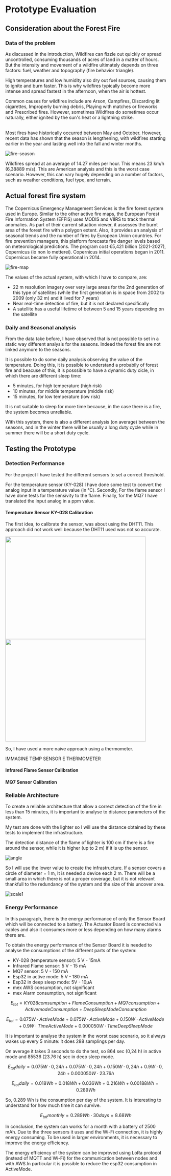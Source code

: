 # Prototype Evaluation

## Consideration about the Forest Fire

### Data of the problem 
As discussed in the introduction, Wildfires can fizzle out quickly or spread uncontrolled, consuming thousands of acres of land in a matter of hours. But the intensity and movement of a wildfire ultimately depends on three factors: fuel, weather and topography (fire behavior triangle). 

High temperatures and low humidity also dry out fuel sources, causing them to ignite and burn faster. This is why wildfires typically become more intense and spread fastest in the afternoon, when the air is hottest.

Common causes for wildfires include are Arson, Campfires, Discarding lit cigarettes, Improperly burning debris, Playing with matches or fireworks and Prescribed fires.
However, sometimes Wildfires do sometimes occur naturally, either ignited by the sun's heat or a lightning strike.

<br>
Most fires have historically occurred between May and October. However, recent data has shown that the season is lengthening, with wildfires starting earlier in the year and lasting well into the fall and winter months. 

![fire-season](https://github.com/RicGobs/Fire-Alarm-System/blob/main/images/fire-season.png) <br>

Wildfires spread at an average of 14.27 miles per hour. This means 23 km/h (6,38889 m/s). This are American analysis and this is the worst case scenario.
However, this can vary hugely depending on a number of factors, such as weather conditions, fuel type, and terrain.  

## Actual forest fire system
The Copernicus Emergency Management Services is the fire forest system used in Europe. Similar to the other active fire maps, the European Forest Fire Information System (EFFIS) uses MODIS and VIIRS to track thermal anomalies. As part of their current situation viewer, it assesses the burnt area of the forest fire with a polygon extent. Also, it provides an analysis of seasonal trends and the number of fires by European Union countries. For fire prevention managers, this platform forecasts fire danger levels based on meteorological predictions. The program cost €5,421 billion (2021-2027), Copernicus (io non lo metterei). Copernicus initial operations began in 2011. Copernicus became fully operational in 2014.  

![fire-map](https://github.com/RicGobs/Fire-Alarm-System/blob/main/images/fire-map.png) <br>

The values of the actual system, with which I have to compare, are:
* 22 m resolution imagery over very large areas for the 2nd generation of this type of satellites (while the first generation is in space from 2002 to 2009 (only 32 m) and it lived for 7 years)
* Near real-time detection of fire, but it is not declared specifically
* A satellite has a useful lifetime of between 5 and 15 years depending on the satellite

### Daily and Seasonal analysis
From the data take before, I have observed that is not possible to set in a static way different analysis for the seasons. Indeed the forest fire are not linked anymore to the seasons. 

It is possible to do some daily analysis observing the value of the temperature. Doing this, it is possible to understand a probabily of forest fire and beacuse of this, it is posssible to have a dynamic duty cicle, in which there are different sleep time:

* 5 minutes, for high temperature (high risk)
* 10 minutes, for middle temperature (middle risk)
* 15 minutes, for low temperature (low risk)

It is not suitable to sleep for more time because, in the case there is a fire, the system becomes unreliable.

With this system, there is also a different analysis (on average) between the seasons, and in the winter there will be usually a long duty cycle while in summer there will be a short duty cycle.

## Testing the Prototype

### Detection Performance
For the project I have tested the different sensors to set a correct threshold.

For the temperature sensor (KY-028) I have done some test to convert the analog input in a temperature value (in °C). Secondly, For the flame sensor I have done tests for the sensivity to the flame. Finally, for the MQ7 I have translated the input analog in a ppm value. 

#### Temperature Sensor KY-028 Calibration
The first idea, to calibrate the sensor, was about using the DHT11. This approach did not work well because the DHT11 used was not so accurate.

<img src="https://github.com/RicGobs/Fire-Alarm-System/blob/main/images/temp-calibration.jpg" width="440" height="320">
<img src="https://github.com/RicGobs/Fire-Alarm-System/blob/main/images/dht11-temp.png" width="440" height="320"> <br>

So, I have used a more naive approach using a thermometer. 

IMMAGINE TEMP SENSOR E THERMOMETER

#### Infrared Flame Sensor Calibration

#### MQ7 Sensor Calibration


### Reliable Architecture
To create a reliable architecture that allow a correct detection of the fire in less than 15 minutes, it is important to analyse to distance parameters of the system.

My test are done with the lighter so I will use the distance obtained by these tests to implement the infrastructure. 

The detection distance of the flame of lighter is 100 cm if there is a fire around the sensor, while it is higher (up to 2 m) if it is up the sensor. 

![angle](https://github.com/RicGobs/Fire-Alarm-System/blob/main/images/angle1.png) <br>

So I will use the lower value to create the infrastructure. If a sensor covers a circle of diameter = 1 m, It is needed a device each 2 m.
There will be a small area in which there is not a proper coverage, but it is not relevant thankfull to the redundancy of the system and the size of this uncover area.

![scale1](https://github.com/RicGobs/Fire-Alarm-System/blob/main/images/scale1.png) <br>


### Energy Performance
In this paragraph, there is the energy performance of only the Sensor Board which will be connected to a battery. The Actuator Board is connected via cables and also it consumes more or less depending on how many alarms there are.

To obtain the energy performance of the Sensor Board it is needed to analyse the consumptions of the different parts of the system:
* KY-028 (temperature sensor): 5 V - 15mA
* Infrared Flame sensor: 5 V - 15 mA
* MQ7 sensor: 5 V - 150 mA
* Esp32 in active mode: 5 V - 180 mA
* Esp32 in deep sleep mode: 5V - 10µA
* mex AWS consumption, not significant
* mex Alarm consumption, not significant

$$E_{tot} =  KY028comsumption + FlameConsumption + MQ7consumption + ActivemodeConsumption + DeepSleepModeConsumption $$

$$E_{tot} =  0.075 W \cdot ActiveMode + 0.075 W \cdot ActiveMode + 0.150 W \cdot ActiveMode + 0.9 W \cdot Time ActiveMode + 0.000050 W \cdot Time DeepSleepMode$$

It is important to analyse the system in the worst case scenario, so it always wakes up every 5 minute: it does 288 samplings per day.

On average it takes 3 seconds to do the test, so 864 sec (0,24 h) in active mode and 85536 (23.76 h) sec in deep sleep mode.

$$E_{tot} daily =  0.075 W \cdot 0,24 h + 0.075 W \cdot 0,24 h + 0.150 W \cdot 0,24 h + 0.9 W \cdot 0,24 h + 0.000050 W \cdot 23.76 h $$ 

$$E_{tot} daily =  0.018 Wh + 0.018 Wh + 0.036 Wh + 0.216 Wh + 0.00188 Wh = 0.289 Wh $$ 

So, 0.289 Wh is the consumption per day of the system. It is interesting to understand for how much time it can survive. 

$$E_{tot} monthly = 0.289 Wh \cdot 30 days = 8.68 Wh $$ 

In conclusion, the system can works for a month with a battery of 2500 mAh. Due to the three sensors it uses and the Wi-Fi connection, it is highly energy consuming. To be used in larger environments, it is necessary to improve the energy efficiency. 

The energy efficiency of the system can be improved using LoRa protocol (instead of MQTT and Wi-Fi) for the communication between nodes and with AWS.In particular it is possible to reduce the esp32 consumption in ActiveMode.
